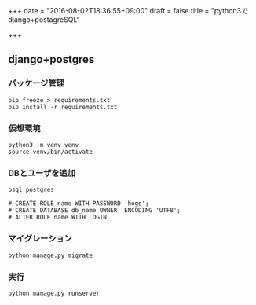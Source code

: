 +++
date = "2016-08-02T18:36:55+09:00"
draft = false
title = "python3でdjango+postagreSQL"

+++

## django+postgres

### パッケージ管理

```
pip freeze > requirements.txt
pip install -r requirements.txt
```

### 仮想環境

```
python3 -m venv venv
source venv/bin/activate
```

### DBとユーザを追加

```
psql postgres
```

```
# CREATE ROLE name WITH PASSWORD 'hoge';
# CREATE DATABASE db_name OWNER  ENCODING 'UTF8';
# ALTER ROLE name WITH LOGIN

```

### マイグレーション

```
python manage.py migrate

```

### 実行

```
python manage.py runserver
```
